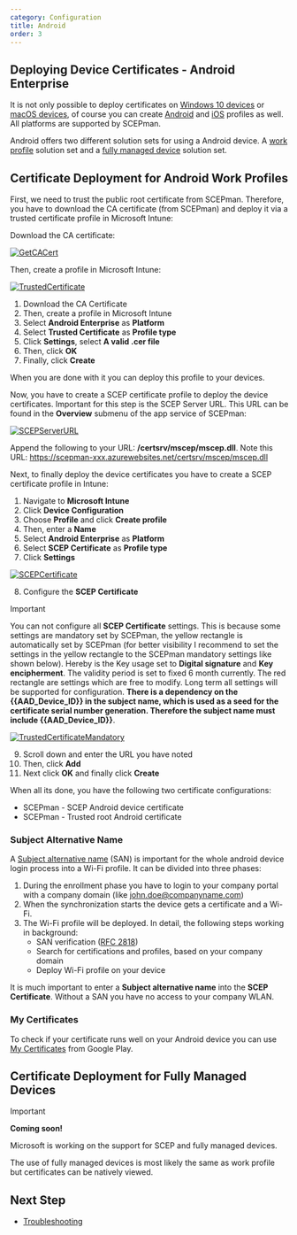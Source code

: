 ```yaml
---
category: Configuration
title: Android
order: 3
---
```


## Deploying Device Certificates - Android Enterprise

It is not only possible to deploy certificates on [Windows 10 devices](05_certificate_deployment_win10.md) or [macOS devices](06_certificate_deployment_macOS.md), of course you can create [Android](07_cert_mobile_client.md#android-enterprise-certificate-deployment) and [iOS](07_cert_mobile_client.md#ios-enterprise-certificate-deployment) profiles as well. All platforms are supported by SCEPman.

Android offers two different solution sets for using a Android device. A [work profile](https://developers.google.com/android/work/requirements/work-profile) solution set and a [fully managed device](https://developers.google.com/android/work/requirements/fully-managed-device) solution set.

## Certificate Deployment for Android Work Profiles

First, we need to trust the public root certificate from SCEPman. Therefore, you have to download the CA certificate (from SCEPman) and deploy it via a trusted certificate profile in Microsoft Intune:

Download the CA certificate:

[![GetCACert](/media/scepman24.png)](/media/scepman24.png)

Then, create a profile in Microsoft Intune:

[![TrustedCertificate](/media/scepman_android1.png)](/media/scepman_android1.png)

1. Download the CA Certificate
2. Then, create a profile in Microsoft Intune
3. Select **Android Enterprise** as **Platform**
4. Select **Trusted Certificate** as **Profile type**
5. Click **Settings**, select **A valid .cer file**
6. Then, click **OK**
7. Finally, click **Create**

When you are done with it you can deploy this profile to your devices.

Now, you have to create a SCEP certificate profile to deploy the device certificates. Important for this step is the SCEP Server URL. This URL can be found in the **Overview** submenu of the app service of SCEPman:

[![SCEPServerURL](/media/scepman27.png)](/media/scepman27.png)

Append the following to your URL: **/certsrv/mscep/mscep.dll**. Note this URL: https://scepman-xxx.azurewebsites.net/certsrv/mscep/mscep.dll

Next, to finally deploy the device certificates you have to create a SCEP certificate profile in Intune:

1. Navigate to **Microsoft Intune**
2. Click **Device Configuration**
3. Choose **Profile** and click **Create profile**
4. Then, enter a **Name**
5. Select **Android Enterprise** as **Platform**
6. Select **SCEP Certificate** as **Profile type**
7. Click **Settings**

[![SCEPCertificate](/media/scepman_android1_1.png)](/media/scepman_android1_1.png)

8. Configure the **SCEP Certificate**

> [!IMPORTANT]
> You can not configure all **SCEP Certificate** settings. This is because some settings are mandatory set by SCEPman, the yellow rectangle is automatically set by SCEPman (for better visibility I recommend to set the settings in the yellow rectangle to the SCEPman mandatory settings like shown below). Hereby is the Key usage set to **Digital signature** and **Key encipherment**. The validity period is set to fixed 6 month currently. The red rectangle are settings which are free to modify. Long term all settings will be supported for configuration. **There is a dependency on the {{AAD_Device_ID}} in the subject name, which is used as a seed for the certificate serial number generation. Therefore the subject name must include {{AAD_Device_ID}}**.
>
> [![TrustedCertificateMandatory](/media/scepman_android2.png)](/media/scepman_android2.png)

9. Scroll down and enter the URL you have noted
10. Then, click **Add**
11. Next click **OK** and finally click **Create**

When all its done, you have the following two certificate configurations:

* SCEPman - SCEP Android device certificate
* SCEPman - Trusted root Android certificate

### Subject Alternative Name

A [Subject alternative name](https://tools.ietf.org/html/rfc5280#section-4.2.1.6) (SAN) is important for the whole android device login process into a Wi-Fi profile. It can be divided into three phases:

1. During the enrollment phase you have to login to your company portal with a company domain (like john.doe@companyname.com)
2. When the synchronization starts the device gets a certificate and a Wi-Fi.
3. The Wi-Fi profile will be deployed. In detail, the following steps working in background:
    * SAN verification ([RFC 2818](https://tools.ietf.org/html/rfc2818))
    * Search for certifications and profiles, based on your company domain
    * Deploy Wi-Fi profile on your device

It is much important to enter a **Subject alternative name** into the **SCEP Certificate**. Without a SAN you have no access to your company WLAN.

### My Certificates

To check if your certificate runs well on your Android device you can use [My Certificates](https://play.google.com/store/apps/details?id=com.wesbunton.projects.mycertificates&hl=en) from Google Play.

## Certificate Deployment for Fully Managed Devices

> [!IMPORTANT]
> **Coming soon!**

Microsoft is working on the support for SCEP and fully managed devices.

The use of fully managed devices is most likely the same as work profile but certificates can be natively viewed.

## Next Step

* [Troubleshooting](11_troubleshooting.md)
